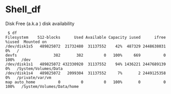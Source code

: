 # Shell_df
Disk Free (a.k.a ) disk availability


     $ df
    Filesystem    512-blocks      Used Available Capacity iused      ifree %iused  Mounted on
    /dev/disk1s5   489825072  21732480  31137552    42%  487329 2448638031    0%   /
    devfs                382       382         0   100%     669          0  100%   /dev
    /dev/disk1s1   489825072 432330920  31137552    94% 1436221 2447689139    0%   /System/Volumes/Data
    /dev/disk1s4   489825072   2099304  31137552     7%       2 2449125358    0%   /private/var/vm
    map auto_home          0         0         0   100%       0          0  100%   /System/Volumes/Data/home
